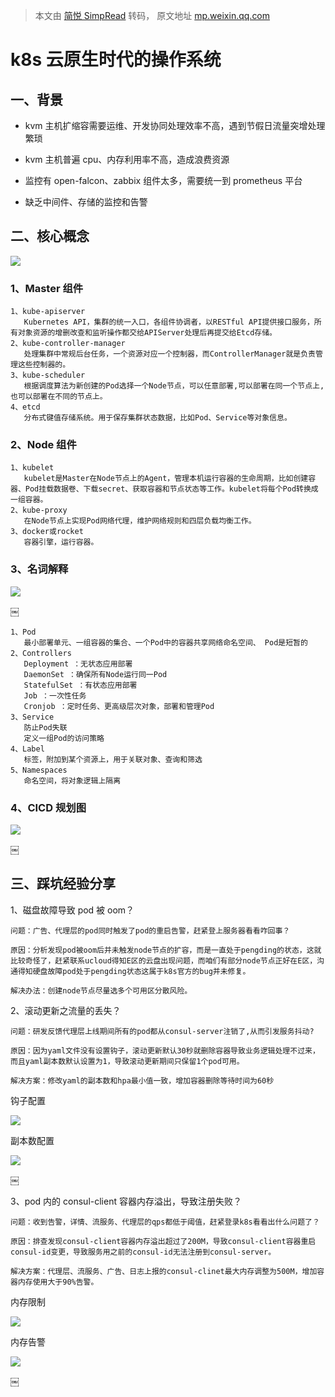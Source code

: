 > 本文由 [简悦 SimpRead](http://ksria.com/simpread/) 转码， 原文地址 [mp.weixin.qq.com](https://mp.weixin.qq.com/s/eyefHGUynDnc9R51qiO49Q)

k8s 云原生时代的操作系统
==============

一、背景
----

*   kvm 主机扩缩容需要运维、开发协同处理效率不高，遇到节假日流量突增处理繁琐
    
*   kvm 主机普遍 cpu、内存利用率不高，造成浪费资源
    
*   监控有 open-falcon、zabbix 组件太多，需要统一到 prometheus 平台
    
*   缺乏中间件、存储的监控和告警
    

二、核心概念
------

![](https://mmbiz.qpic.cn/mmbiz_png/UZibibiaQhjHtnMBnnXh0SMH4FVwBI7O8WWApZCGwTH6ZH2QlD43g9VkM8VPgzYia3FVDCDqzCTAasFZ4aiay7ibTQrQ/640?wx_fmt=png)

### 1、Master 组件  

```
1、kube-apiserver
   Kubernetes API，集群的统一入口，各组件协调者，以RESTful API提供接口服务，所有对象资源的增删改查和监听操作都交给APIServer处理后再提交给Etcd存储。
2、kube-controller-manager
   处理集群中常规后台任务，一个资源对应一个控制器，而ControllerManager就是负责管理这些控制器的。
3、kube-scheduler
   根据调度算法为新创建的Pod选择一个Node节点，可以任意部署,可以部署在同一个节点上,也可以部署在不同的节点上。
4、etcd
   分布式键值存储系统。用于保存集群状态数据，比如Pod、Service等对象信息。
```

### 2、Node 组件

```
1、kubelet
   kubelet是Master在Node节点上的Agent，管理本机运行容器的生命周期，比如创建容器、Pod挂载数据卷、下载secret、获取容器和节点状态等工作。kubelet将每个Pod转换成一组容器。
2、kube-proxy
   在Node节点上实现Pod网络代理，维护网络规则和四层负载均衡工作。
3、docker或rocket
   容器引擎，运行容器。
```

### 3、名词解释

![](https://mmbiz.qpic.cn/mmbiz_png/UZibibiaQhjHtnMBnnXh0SMH4FVwBI7O8WW0yLzR31IUj04QdiczEyOLaibBN89xlibjfOibUfrPkyrKyiblgicTkDatH2g/640?wx_fmt=png)

￼  

```
1、Pod
   最小部署单元、一组容器的集合、一个Pod中的容器共享网络命名空间、 Pod是短暂的 
2、Controllers
   Deployment ：无状态应用部署                                          
   DaemonSet ：确保所有Node运行同一Pod                       
   StatefulSet ：有状态应用部署
   Job ：一次性任务
   Cronjob ：定时任务、更高级层次对象，部署和管理Pod
3、Service
   防止Pod失联
   定义一组Pod的访问策略
4、Label
   标签，附加到某个资源上，用于关联对象、查询和筛选
5、Namespaces
   命名空间，将对象逻辑上隔离
```

### 4、CICD 规划图

![](https://mmbiz.qpic.cn/mmbiz_png/UZibibiaQhjHtnMBnnXh0SMH4FVwBI7O8WWticHjJFGOE0lEKlK8d9IZQuibdE8JW12vMbtWbIIiao67FBqibj7cHl9OQ/640?wx_fmt=png)

￼  

三、踩坑经验分享
--------

1、磁盘故障导致 pod 被 oom？

```
问题：广告、代理层的pod同时触发了pod的重启告警，赶紧登上服务器看看咋回事？

原因：分析发现pod被oom后并未触发node节点的扩容，而是一直处于pengding的状态，这就比较奇怪了，赶紧联系ucloud得知E区的云盘出现问题，而咱们有部分node节点正好在E区，沟通得知硬盘故障pod处于pengding状态这属于k8s官方的bug并未修复。

解决办法：创建node节点尽量选多个可用区分散风险。
```

2、滚动更新之流量的丢失？

```
问题：研发反馈代理层上线期间所有的pod都从consul-server注销了,从而引发服务抖动?

原因：因为yaml文件没有设置钩子，滚动更新默认30秒就删除容器导致业务逻辑处理不过来，而且yaml副本数默认设置为1，导致滚动更新期间只保留1个pod可用。

解决方案：修改yaml的副本数和hpa最小值一致，增加容器删除等待时间为60秒
```

钩子配置

![](https://mmbiz.qpic.cn/mmbiz_png/UZibibiaQhjHtnMBnnXh0SMH4FVwBI7O8WWpNP9iashhTK0L44JHicLP7PUSMkGIE8BPVswY0v2tKpKc58gNG3P9zXQ/640?wx_fmt=png)

副本数配置

![](https://mmbiz.qpic.cn/mmbiz_png/UZibibiaQhjHtnMBnnXh0SMH4FVwBI7O8WWKChNTeyAWGrdkYicqW6qaLk6ZicRSY7L8HibvvbmezRYrBYT2cJHaGxXQ/640?wx_fmt=png)

￼  

3、pod 内的 consul-client 容器内存溢出，导致注册失败？

```
问题：收到告警，详情、流服务、代理层的qps都低于阈值，赶紧登录k8s看看出什么问题了？

原因：排查发现consul-client容器内存溢出超过了200M，导致consul-client容器重启consul-id变更，导致服务用之前的consul-id无法注册到consul-server。

解决方案：代理层、流服务、广告、日志上报的consul-clinet最大内存调整为500M，增加容器内存使用大于90%告警。
```

内存限制

![](https://mmbiz.qpic.cn/mmbiz_png/UZibibiaQhjHtnMBnnXh0SMH4FVwBI7O8WWMTkywdEibGhnBkibkXLFrQ8v1XpG9gRBrbYhKy7ZT8yr2cfQkCbiaLZJQ/640?wx_fmt=png)

内存告警  

![](https://mmbiz.qpic.cn/mmbiz_png/UZibibiaQhjHtnMBnnXh0SMH4FVwBI7O8WWTScvbcvE5z006ibOSDR7lOtYhYRokoMibnMPSR0XUsG40zN2atrhcuCQ/640?wx_fmt=png)

￼